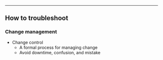 
---

## How to troubleshoot

### Change management
- Change control
	- A formal process for managing change
	- Avoid downtime, confusion, and mistake